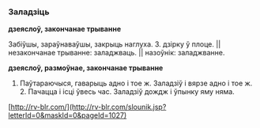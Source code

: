 ### Заладзіць
**дзеяслоў, закончанае трыванне**

Забіўшы, зараўнаваўшы, закрыць наглуха. З. дзірку ў плоце. || незакончанае трыванне: заладжваць. || назоўнік: заладжванне.

**дзеяслоў, размоўнае, закончанае трыванне**

1. Паўтараючыся, гаварыць адно і тое ж. Заладзіў і вярзе адно і тое ж. 2. Пачацца і ісці ўвесь час. Заладзіў дождж і ўпынку яму няма.

<a rel="author">[http://rv-blr.com/](http://rv-blr.com/slounik.jsp?letterId=0&maskId=0&pageId=1027)</a>
